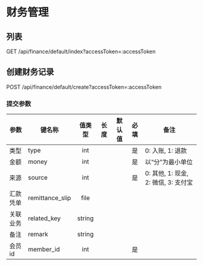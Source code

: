 财务管理
=======

## 列表
GET /api/finance/default/index?accessToken=:accessToken

## 创建财务记录
POST /api/finance/default/create?accessToken=:accessToken

### <span id="params">提交参数</span>
| 参数 | 键名称 | 值类型 | 长度 | 默认值 | 必填 | 备注 |
| --- | --- | :---: | :---: | :---: | :---: | --- |
| 类型 | type | int | | | 是 | 0: 入账, 1: 退款 |
| 金额 | money | int | | | 是 | 以“分”为最小单位 |
| 来源 | source | int | | | 是 | 0: 其他, 1: 现金, 2: 微信, 3: 支付宝 |
| 汇款凭单 | remittance_slip | file | | | | |
| 关联业务 | related_key | string | | | | |
| 备注 | remark | string | | | | |
| 会员 id | member_id | int | | | 是 | |